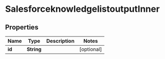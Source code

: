 
# SalesforceknowledgelistoutputInner

## Properties
Name | Type | Description | Notes
------------ | ------------- | ------------- | -------------
**id** | **String** |  |  [optional]



